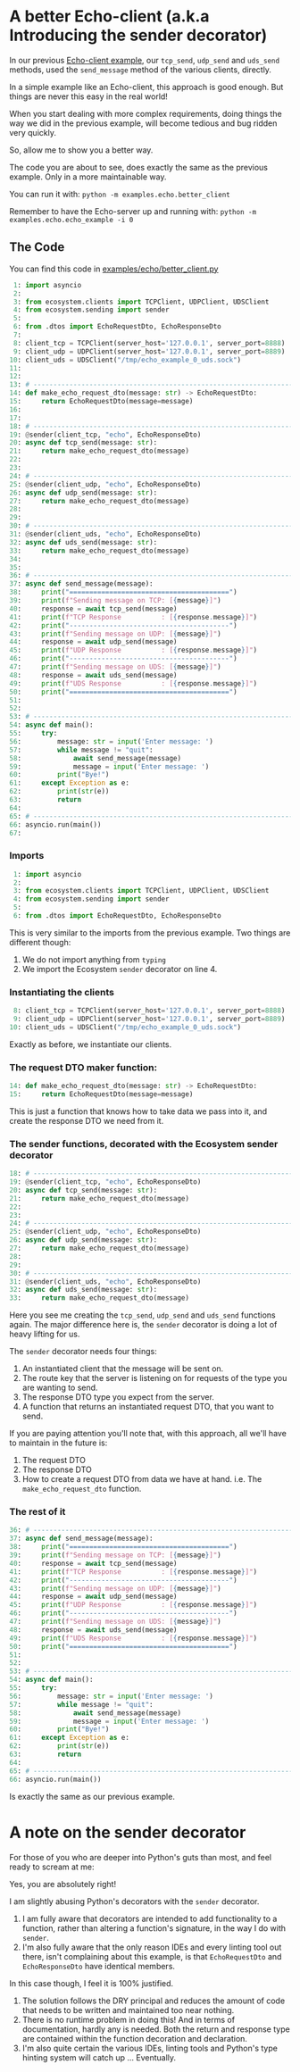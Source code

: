 # A better Echo-client (a.k.a Introducing the sender decorator)

In our previous [Echo-client example](./client.md), our `tcp_send`, `udp_send` and `uds_send` methods, used the `send_message` method of the various clients, directly.

In a simple example like an Echo-client, this approach is good enough. But things are never this easy in the real world!

When you start dealing with more complex requirements, doing things the way we did in the previous example, will become tedious and bug ridden very quickly.

So, allow me to show you a better way.

The code you are about to see, does exactly the same as the previous example. Only in a more maintainable way.

You can run it with: `python -m examples.echo.better_client`

Remember to have the Echo-server up and running with: `python -m examples.echo.echo_example -i 0`

## The Code
You can find this code in [examples/echo/better_client.py](../../../examples/echo/better_client.py)

```python
 1: import asyncio
 2: 
 3: from ecosystem.clients import TCPClient, UDPClient, UDSClient
 4: from ecosystem.sending import sender
 5: 
 6: from .dtos import EchoRequestDto, EchoResponseDto
 7: 
 8: client_tcp = TCPClient(server_host='127.0.0.1', server_port=8888)
 9: client_udp = UDPClient(server_host='127.0.0.1', server_port=8889)
10: client_uds = UDSClient("/tmp/echo_example_0_uds.sock")
11: 
12: 
13: # --------------------------------------------------------------------------------
14: def make_echo_request_dto(message: str) -> EchoRequestDto:
15:     return EchoRequestDto(message=message)
16: 
17: 
18: # --------------------------------------------------------------------------------
19: @sender(client_tcp, "echo", EchoResponseDto)
20: async def tcp_send(message: str):
21:     return make_echo_request_dto(message)
22: 
23: 
24: # --------------------------------------------------------------------------------
25: @sender(client_udp, "echo", EchoResponseDto)
26: async def udp_send(message: str):
27:     return make_echo_request_dto(message)
28: 
29: 
30: # --------------------------------------------------------------------------------
31: @sender(client_uds, "echo", EchoResponseDto)
32: async def uds_send(message: str):
33:     return make_echo_request_dto(message)
34: 
35: 
36: # --------------------------------------------------------------------------------
37: async def send_message(message):
38:     print("========================================")
39:     print(f"Sending message on TCP: [{message}]")
40:     response = await tcp_send(message)
41:     print(f"TCP Response          : [{response.message}]")
42:     print("----------------------------------------")
43:     print(f"Sending message on UDP: [{message}]")
44:     response = await udp_send(message)
45:     print(f"UDP Response          : [{response.message}]")
46:     print("----------------------------------------")
47:     print(f"Sending message on UDS: [{message}]")
48:     response = await uds_send(message)
49:     print(f"UDS Response          : [{response.message}]")
50:     print("========================================")
51: 
52: 
53: # --------------------------------------------------------------------------------
54: async def main():
55:     try:
56:         message: str = input('Enter message: ')
57:         while message != "quit":
58:             await send_message(message)
59:             message = input('Enter message: ')
60:         print("Bye!")
61:     except Exception as e:
62:         print(str(e))
63:         return
64: 
65: # --------------------------------------------------------------------------------
66: asyncio.run(main())
67:
```

### Imports
```python
 1: import asyncio
 2: 
 3: from ecosystem.clients import TCPClient, UDPClient, UDSClient
 4: from ecosystem.sending import sender
 5: 
 6: from .dtos import EchoRequestDto, EchoResponseDto
```

This is very similar to the imports from the previous example.
Two things are different though:
1. We do not import anything from `typing`
2. We import the Ecosystem `sender` decorator on line 4.

### Instantiating the clients
```python
 8: client_tcp = TCPClient(server_host='127.0.0.1', server_port=8888)
 9: client_udp = UDPClient(server_host='127.0.0.1', server_port=8889)
10: client_uds = UDSClient("/tmp/echo_example_0_uds.sock")
```

Exactly as before, we instantiate our clients.

### The request DTO maker function:
```python
14: def make_echo_request_dto(message: str) -> EchoRequestDto:
15:     return EchoRequestDto(message=message)
```

This is just a function that knows how to take data we pass into it, and create the response DTO we need from it.

### The sender functions, decorated with the Ecosystem sender decorator
```python
18: # --------------------------------------------------------------------------------
19: @sender(client_tcp, "echo", EchoResponseDto)
20: async def tcp_send(message: str):
21:     return make_echo_request_dto(message)
22: 
23: 
24: # --------------------------------------------------------------------------------
25: @sender(client_udp, "echo", EchoResponseDto)
26: async def udp_send(message: str):
27:     return make_echo_request_dto(message)
28: 
29: 
30: # --------------------------------------------------------------------------------
31: @sender(client_uds, "echo", EchoResponseDto)
32: async def uds_send(message: str):
33:     return make_echo_request_dto(message)
```

Here you see me creating the `tcp_send`, `udp_send` and `uds_send` functions again.
The major difference here is, the `sender` decorator is doing a lot of heavy lifting for us.

The `sender` decorator needs four things:
1. An instantiated client that the message will be sent on.
2. The route key that the server is listening on for requests of the type you are wanting to send.
3. The response DTO type you expect from the server.
4. A function that returns an instantiated request DTO, that you want to send.

If you are paying attention you'll note that, with this approach, all we'll have to maintain in the future is:
1. The request DTO
2. The response DTO
3. How to create a request DTO from data we have at hand. i.e. The `make_echo_request_dto` function.

### The rest of it
```python
36: # --------------------------------------------------------------------------------
37: async def send_message(message):
38:     print("========================================")
39:     print(f"Sending message on TCP: [{message}]")
40:     response = await tcp_send(message)
41:     print(f"TCP Response          : [{response.message}]")
42:     print("----------------------------------------")
43:     print(f"Sending message on UDP: [{message}]")
44:     response = await udp_send(message)
45:     print(f"UDP Response          : [{response.message}]")
46:     print("----------------------------------------")
47:     print(f"Sending message on UDS: [{message}]")
48:     response = await uds_send(message)
49:     print(f"UDS Response          : [{response.message}]")
50:     print("========================================")
51: 
52: 
53: # --------------------------------------------------------------------------------
54: async def main():
55:     try:
56:         message: str = input('Enter message: ')
57:         while message != "quit":
58:             await send_message(message)
59:             message = input('Enter message: ')
60:         print("Bye!")
61:     except Exception as e:
62:         print(str(e))
63:         return
64: 
65: # --------------------------------------------------------------------------------
66: asyncio.run(main())
```

Is exactly the same as our previous example.

# A note on the sender decorator
For those of you who are deeper into Python's guts than most, and feel ready to scream at me:

Yes, you are absolutely right!

I am slightly abusing Python's decorators with the `sender` decorator.

1. I am fully aware that decorators are intended to add functionality to a function, rather than altering a function's signature, in the way I do with `sender`.
2. I'm also fully aware that the only reason IDEs and every linting tool out there, isn't complaining about this example, is that 
`EchoRequestDto` and `EchoResponseDto` have identical members.

In this case though, I feel it is 100% justified.

1. The solution follows the DRY principal and reduces the amount of code that needs to be written and maintained too near nothing.
2. There is no runtime problem in doing this! And in terms of documentation, hardly any is needed. Both the return and response type are contained within the function decoration and declaration.
3. I'm also quite certain the various IDEs, linting tools and Python's type hinting system will catch up ... Eventually.
